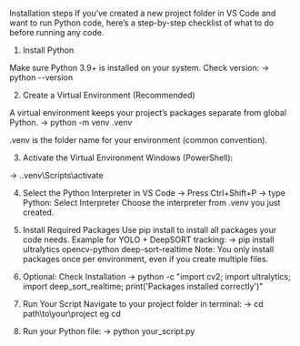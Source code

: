 Installation steps
If you’ve created a new project folder in VS Code and want to run Python code, here’s a step-by-step checklist of what to do before running any code.

1. Install Python

Make sure Python 3.9+ is installed on your system.
Check version:
->        python --version

2. Create a Virtual Environment (Recommended)

A virtual environment keeps your project’s packages separate from global Python.
->        python -m venv .venv

.venv is the folder name for your environment (common convention).

3. Activate the Virtual Environment
Windows (PowerShell):

->       .\.venv\Scripts\activate

4. Select the Python Interpreter in VS Code
->        Press Ctrl+Shift+P → type Python: Select Interpreter
Choose the interpreter from .venv you just created.

5. Install Required Packages
Use pip install to install all packages your code needs. Example for YOLO + DeepSORT tracking:
->        pip install ultralytics opencv-python deep-sort-realtime
Note: You only install packages once per environment, even if you create multiple files.

6. Optional: Check Installation
->        python -c "import cv2; import ultralytics; import deep_sort_realtime; print('Packages installed correctly')"

7. Run Your Script
Navigate to your project folder in terminal:
->        cd path\to\your\project
eg cd 


8. Run your Python file:
->        python your_script.py

    <!-- Summary
    Install Python

    Create & activate a virtual environment

    Select interpreter in VS Code

    Install required packages via pip

    Run your Python script -->